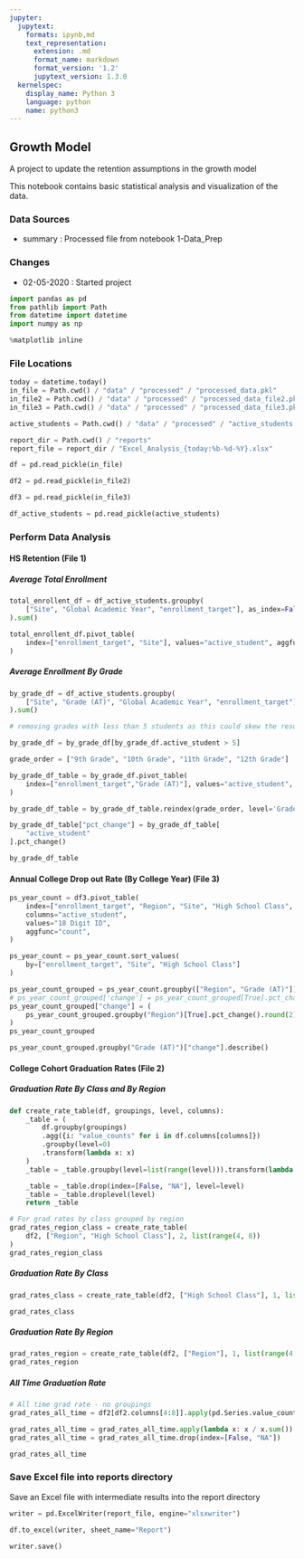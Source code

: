 ```yaml
---
jupyter:
  jupytext:
    formats: ipynb,md
    text_representation:
      extension: .md
      format_name: markdown
      format_version: '1.2'
      jupytext_version: 1.3.0
  kernelspec:
    display_name: Python 3
    language: python
    name: python3
---
```


## Growth Model

A project to update the retention assumptions in the growth model

This notebook contains basic statistical analysis and visualization of the data.

### Data Sources
- summary : Processed file from notebook 1-Data_Prep

### Changes
- 02-05-2020 : Started project

```python
import pandas as pd
from pathlib import Path
from datetime import datetime
import numpy as np

```


```python
%matplotlib inline
```

### File Locations

```python
today = datetime.today()
in_file = Path.cwd() / "data" / "processed" / "processed_data.pkl"
in_file2 = Path.cwd() / "data" / "processed" / "processed_data_file2.pkl"
in_file3 = Path.cwd() / "data" / "processed" / "processed_data_file3.pkl"

active_students = Path.cwd() / "data" / "processed" / "active_students.pkl"

report_dir = Path.cwd() / "reports"
report_file = report_dir / "Excel_Analysis_{today:%b-%d-%Y}.xlsx"
```

```python
df = pd.read_pickle(in_file)

df2 = pd.read_pickle(in_file2)

df3 = pd.read_pickle(in_file3)

df_active_students = pd.read_pickle(active_students)

```

### Perform Data Analysis


#### HS Retention (File 1)

<!-- #region heading_collapsed=true -->
##### Average Total Enrollment
<!-- #endregion -->

```python hidden=true
total_enrollent_df = df_active_students.groupby(
    ["Site", "Global Academic Year", "enrollment_target"], as_index=False
).sum()
```

```python hidden=true
total_enrollent_df.pivot_table(
    index=["enrollment_target", "Site"], values="active_student", aggfunc="mean"
)
```

<!-- #region heading_collapsed=true -->
##### Average Enrollment By Grade
<!-- #endregion -->

```python hidden=true
by_grade_df = df_active_students.groupby(
    ["Site", "Grade (AT)", "Global Academic Year", "enrollment_target"], as_index=False
).sum()

# removing grades with less than 5 students as this could skew the results

by_grade_df = by_grade_df[by_grade_df.active_student > 5]


```

```python hidden=true
grade_order = ["9th Grade", "10th Grade", "11th Grade", "12th Grade"]

by_grade_df_table = by_grade_df.pivot_table(
    index=["enrollment_target","Grade (AT)"], values="active_student", aggfunc="mean"
)

by_grade_df_table = by_grade_df_table.reindex(grade_order, level='Grade (AT)')

by_grade_df_table["pct_change"] = by_grade_df_table[
    "active_student"
].pct_change()

by_grade_df_table
```

<!-- #region heading_collapsed=true -->
#### Annual College Drop out Rate (By College Year) (File 3)
<!-- #endregion -->

```python hidden=true
ps_year_count = df3.pivot_table(
    index=["enrollment_target", "Region", "Site", "High School Class", "Grade (AT)"],
    columns="active_student",
    values="18 Digit ID",
    aggfunc="count",
)
```

```python hidden=true
ps_year_count = ps_year_count.sort_values(
    by=["enrollment_target", "Site", "High School Class"]
)
```

```python hidden=true
ps_year_count_grouped = ps_year_count.groupby(["Region", "Grade (AT)"]).mean()
# ps_year_count_grouped['change'] = ps_year_count_grouped[True].pct_change()*100
ps_year_count_grouped["change"] = (
    ps_year_count_grouped.groupby("Region")[True].pct_change().round(2) * 100
)
ps_year_count_grouped
```

```python hidden=true
ps_year_count_grouped.groupby("Grade (AT)")["change"].describe()
```

#### College Cohort Graduation Rates (File 2)


##### Graduation Rate By Class and By Region

```python
def create_rate_table(df, groupings, level, columns):
    _table = (
        df.groupby(groupings)
        .agg({i: "value_counts" for i in df.columns[columns]})
        .groupby(level=0)
        .transform(lambda x: x)
    )
    _table = _table.groupby(level=list(range(level))).transform(lambda x: x / x.sum())

    _table = _table.drop(index=[False, "NA"], level=level)
    _table = _table.droplevel(level)
    return _table
```

```python
# For grad rates by class grouped by region
grad_rates_region_class = create_rate_table(
    df2, ["Region", "High School Class"], 2, list(range(4, 8))
)
grad_rates_region_class
```

##### Graduation Rate By Class

```python
grad_rates_class = create_rate_table(df2, ["High School Class"], 1, list(range(4, 8)))

grad_rates_class
```

##### Graduation Rate By Region

```python
grad_rates_region = create_rate_table(df2, ["Region"], 1, list(range(4, 8)))
grad_rates_region
```

##### All Time Graduation Rate

```python
# All time grad rate - no groupings
grad_rates_all_time = df2[df2.columns[4:8]].apply(pd.Series.value_counts)

grad_rates_all_time = grad_rates_all_time.apply(lambda x: x / x.sum())
grad_rates_all_time = grad_rates_all_time.drop(index=[False, "NA"])

grad_rates_all_time
```

### Save Excel file into reports directory

Save an Excel file with intermediate results into the report directory

```python
writer = pd.ExcelWriter(report_file, engine="xlsxwriter")
```

```python
df.to_excel(writer, sheet_name="Report")
```

```python
writer.save()
```
